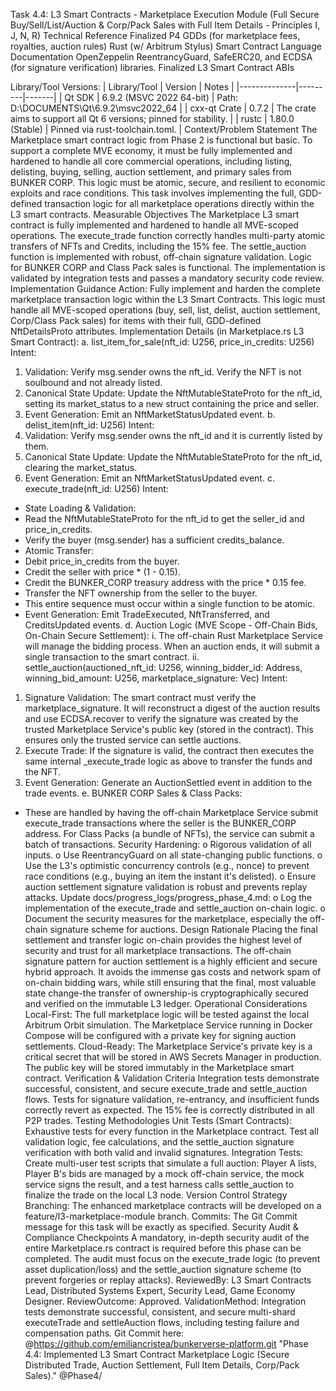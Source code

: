 Task 4.4: L3 Smart Contracts - Marketplace Execution Module
(Full Secure Buy/Sell/List/Auction & Corp/Pack Sales with Full Item Details - Principles I, J, N, R)
Technical Reference
Finalized P4 GDDs (for marketplace fees, royalties, auction rules)
Rust (w/ Arbitrum Stylus) Smart Contract Language Documentation
OpenZeppelin ReentrancyGuard, SafeERC20, and ECDSA (for signature verification) libraries.
Finalized L3 Smart Contract ABIs

Library/Tool Versions:
| Library/Tool | Version | Notes |
|--------------|---------|-------|
| Qt SDK | 6.9.2 (MSVC 2022 64-bit) | Path: D:\DOCUMENTS\Qt\6.9.2\msvc2022_64 |
| cxx-qt Crate | 0.7.2 | The crate aims to support all Qt 6 versions; pinned for stability. |
| rustc | 1.80.0 (Stable) | Pinned via rust-toolchain.toml. |
Context/Problem Statement
The Marketplace smart contract logic from Phase 2 is functional but basic. To support a complete MVE economy, it must be fully implemented and hardened to handle all core commercial operations, including listing, delisting, buying, selling, auction settlement, and primary sales from BUNKER CORP. This logic must be atomic, secure, and resilient to economic exploits and race conditions. This task involves implementing the full, GDD-defined transaction logic for all marketplace operations directly within the L3 smart contracts.
Measurable Objectives
The Marketplace L3 smart contract is fully implemented and hardened to handle all MVE-scoped operations.
The execute_trade function correctly handles multi-party atomic transfers of NFTs and Credits, including the 15% fee.
The settle_auction function is implemented with robust, off-chain signature validation.
Logic for BUNKER CORP and Class Pack sales is functional.
The implementation is validated by integration tests and passes a mandatory security code review.
Implementation Guidance
Action: Fully implement and harden the complete marketplace transaction logic within the L3 Smart Contracts. This logic must handle all MVE-scoped operations (buy, sell, list, delist, auction settlement, Corp/Class Pack sales) for items with their full, GDD-defined NftDetailsProto attributes.
Implementation Details (in Marketplace.rs L3 Smart Contract):
a. list_item_for_sale(nft_id: U256, price_in_credits: U256) Intent:
1. Validation: Verify msg.sender owns the nft_id. Verify the NFT is not soulbound and not already listed.
2. Canonical State Update: Update the NftMutableStateProto for the nft_id, setting its market_status to a new struct containing the price and seller.
3. Event Generation: Emit an NftMarketStatusUpdated event.
b. delist_item(nft_id: U256) Intent:
1. Validation: Verify msg.sender owns the nft_id and it is currently listed by them.
2. Canonical State Update: Update the NftMutableStateProto for the nft_id, clearing the market_status.
3. Event Generation: Emit an NftMarketStatusUpdated event.
c. execute_trade(nft_id: U256) Intent:
* State Loading & Validation:
* Read the NftMutableStateProto for the nft_id to get the seller_id and price_in_credits.
* Verify the buyer (msg.sender) has a sufficient credits_balance.
* Atomic Transfer:
* Debit price_in_credits from the buyer.
* Credit the seller with price * (1 - 0.15).
* Credit the BUNKER_CORP treasury address with the price * 0.15 fee.
* Transfer the NFT ownership from the seller to the buyer.
* This entire sequence must occur within a single function to be atomic.
* Event Generation: Emit TradeExecuted, NftTransferred, and CreditsUpdated events.
d. Auction Logic (MVE Scope - Off-Chain Bids, On-Chain Secure Settlement):
i. The off-chain Rust Marketplace Service will manage the bidding process. When an auction ends, it will submit a single transaction to the smart contract.
ii. settle_auction(auctioned_nft_id: U256, winning_bidder_id: Address, winning_bid_amount: U256, marketplace_signature: Vec<u8>) Intent:
1. Signature Validation: The smart contract must verify the marketplace_signature. It will reconstruct a digest of the auction results and use ECDSA.recover to verify the signature was created by the trusted Marketplace Service's public key (stored in the contract). This ensures only the trusted service can settle auctions.
2. Execute Trade: If the signature is valid, the contract then executes the same internal _execute_trade logic as above to transfer the funds and the NFT.
3. Event Generation: Generate an AuctionSettled event in addition to the trade events.
e. BUNKER CORP Sales & Class Packs:
* These are handled by having the off-chain Marketplace Service submit execute_trade transactions where the seller is the BUNKER_CORP address. For Class Packs (a bundle of NFTs), the service can submit a batch of transactions.
Security Hardening:
o Rigorous validation of all inputs.
o Use ReentrancyGuard on all state-changing public functions.
o Use the L3's optimistic concurrency controls (e.g., nonce) to prevent race conditions (e.g., buying an item the instant it's delisted).
o Ensure auction settlement signature validation is robust and prevents replay attacks.
Update docs/progress_logs/progress_phase_4.md:
o Log the implementation of the execute_trade and settle_auction on-chain logic.
o Document the security measures for the marketplace, especially the off-chain signature scheme for auctions.
Design Rationale
Placing the final settlement and transfer logic on-chain provides the highest level of security and trust for all marketplace transactions. The off-chain signature pattern for auction settlement is a highly efficient and secure hybrid approach. It avoids the immense gas costs and network spam of on-chain bidding wars, while still ensuring that the final, most valuable state change-the transfer of ownership-is cryptographically secured and verified on the immutable L3 ledger.
Operational Considerations
Local-First: The full marketplace logic will be tested against the local Arbitrum Orbit simulation. The Marketplace Service running in Docker Compose will be configured with a private key for signing auction settlements.
Cloud-Ready: The Marketplace Service's private key is a critical secret that will be stored in AWS Secrets Manager in production. The public key will be stored immutably in the Marketplace smart contract.
Verification & Validation Criteria
Integration tests demonstrate successful, consistent, and secure execute_trade and settle_auction flows.
Tests for signature validation, re-entrancy, and insufficient funds correctly revert as expected.
The 15% fee is correctly distributed in all P2P trades.
Testing Methodologies
Unit Tests (Smart Contracts): Exhaustive tests for every function in the Marketplace contract. Test all validation logic, fee calculations, and the settle_auction signature verification with both valid and invalid signatures.
Integration Tests: Create multi-user test scripts that simulate a full auction: Player A lists, Player B's bids are managed by a mock off-chain service, the mock service signs the result, and a test harness calls settle_auction to finalize the trade on the local L3 node.
Version Control Strategy
Branching: The enhanced marketplace contracts will be developed on a feature/l3-marketplace-module branch.
Commits: The Git Commit message for this task will be exactly as specified.
Security Audit & Compliance Checkpoints
A mandatory, in-depth security audit of the entire Marketplace.rs contract is required before this phase can be completed.
The audit must focus on the execute_trade logic (to prevent asset duplication/loss) and the settle_auction signature scheme (to prevent forgeries or replay attacks).
ReviewedBy: L3 Smart Contracts Lead, Distributed Systems Expert, Security Lead, Game Economy Designer.
ReviewOutcome: Approved.
ValidationMethod: Integration tests demonstrate successful, consistent, and secure multi-shard executeTrade and settleAuction flows, including testing failure and compensation paths.
Git Commit here: @https://github.com/emiliancristea/bunkerverse-platform.git "Phase 4.4: Implemented L3 Smart Contract Marketplace Logic (Secure Distributed Trade, Auction Settlement, Full Item Details, Corp/Pack Sales)." @Phase4/